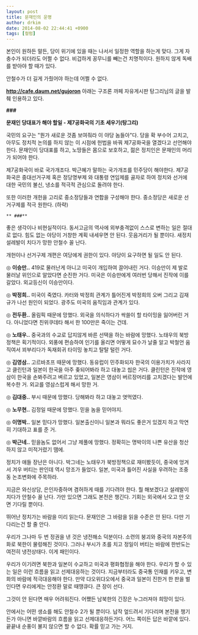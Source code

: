 ```yaml
---
layout: post
title: 문재인의 운명
author: drkim
date: 2014-08-02 22:44:41 +0900
tags: [컬럼]
---
```

본인이 원하든 말든, 당이 위기에 있을 때는 나서서 일정한 역할을 하는게 맞다. 그게 자충수가 되더라도 어쩔 수 없다. 비겁하게 꽁무니를 빼는건 치명적이다. 원하지 않게 독배를 받아야 할 때가 있다.

  


안철수가 더 길게 가줬어야 하는데 어쩔 수 없다.

  


**http://cafe.daum.net/gujoron** 아래는 구조론 까페 자유게시판 탕그리님의 글을 발췌 인용하고 있다. 

  


**\###** 

  


**문재인 당대표가 해야 할일 - 제7공화국의 기초 세우기(탕그리)** 

  


국민의 요구는 "뭔가 새로운 것좀 보여줘라 이 야당 놈들아"다. 당을 확 부수어 고치고, 아무도 정치적 논의를 하지 않는 이 시점에 헌법을 바꿔 제7공화국을 열겠다고 선언해야 한다. 문재인이 당대표를 하고, 노땅들은 몸으로 보호하고, 젊은 정치인은 문재인의 머리가 되어야 한다.

  


제7공화국이 바로 국가개조다. 박근혜가 말하는 국가개조를 민주당이 해야한다. 제7공화국은 중대선거구제 혹은 정당명부제 와 대통령 연임제를 골자로 하여 정치와 선거에 대한 국민의 불신, 냉소를 적극적 관심으로 돌려야 한다. 

  


또한 이러한 개헌을 고리로 중소정당들과 연합을 구성해야 한다. 중소정당은 새로운 선거구제를 적극 원한다. (하략)

  


 


    ** ###**

  


좋은 생각이나 비현실적이다. 동서고금의 역사에 외부충격없이 스스로 변하는 일은 절대로 없다. 힘도 없는 야당이 거창한 계획 내세우면 안 된다. 웃음거리가 될 뿐이다. 새정치 설레발이 치다가 망한 안철수 꼴 난다. 

  


개헌이나 선거구제 개편은 여당에게 권한이 있다. 야당이 요구하면 될 일도 안 된다. 

  


◎ **이승만..** 419로 물러난게 아니고 미국이 개입하여 끌어내린 거다. 이승만이 제 발로 물러날 위인으로 알았다면 순진한 거다. 미국은 이승만에게 여러번 당해서 진작에 이를 갈았다. 외교등신이 이승만이다. 

  


◎ **박정희..** 미국이 죽였다. 카터와 박정희 관계가 틀어진게 박정희의 오버 그리고 김재규가 나선 원인이 되었다. 광주도 미국의 움직임과 관계가 있다. 

  


◎ **전두환..** 올림픽 때문에 망했다. 외국을 의식하다가 싹쓸이 할 타이밍을 잃어버린 거다. 아니었다면 친위쿠데타 해서 한 100만은 죽이는 건데. 

  


◎ **노태우..** 중국과의 수교로 답지않게 바른 선택을 하는 바람에 망했다. 노태우의 북방정책은 획기적이다. 외풍에 편승하여 인기를 올리면 어떻게 묘수가 날줄 알고 박철언 움직여서 꾀부리다가 독재회귀 타이밍 놓치고 탈탈 털린 거다. 

  


◎ **김영삼..** 고르바초프 때문에 망했다. 동유럽이 민주화되자 한국의 이용가치가 사라지고 클린턴과 일본이 한국을 아주 좆되어봐라 하고 대놓고 씹은 거다. 클린턴은 진작에 영삼이 한국을 손봐주려고 벼르고 있었고, 일본은 영삼이 버르장머리를 고치겠다는 발언에 복수한 거. 외교를 영삼스럽게 해서 망한 거. 

  


◎ **김대중..** 부시 때문에 망했다. 당해봐라 하고 대놓고 엿먹였다. 

  


◎ **노무현..** 김정일 때문에 망했다. 믿을 놈을 믿어야지. 

  


◎ **이명박..** 일본 믿다가 망했다. 일본출신이니 일본과 뭐라도 좋은거 있겠지 하고 막연히 기대하고 표를 준 거.

  


◎ **박근네..** 믿을놈도 없어서 그냥 제풀에 망했다. 정확히는 명박이의 나쁜 유산을 청산하지 않고 미적거렸기 땜에.

  


정치가 애들 장난은 아니다. 박그네는 노태우가 북방정책으로 재미봤듯이, 중국에 엉겨서 겨우 버티는 판인데 역시 망조가 들었다. 일본, 미국과 틀어진 사실을 우려하는 조중동 논조변화에 주목하라.

  


지금은 와신상담, 은인자중하며 겸허하게 때를 기다려야 한다. 뭘 해보겠다고 설레발이 치다가 안철수 꼴 난다. 가만 있으면 그래도 본전은 챙긴다. 기회는 외국에서 오고 안 오면 기다릴 뿐이다. 

  


뛰어난 정치가는 바람을 미리 읽는다. 문재인은 그 바람을 읽을 수준은 안 된다. 다만 기다리는건 할 줄 안다. 

  


우리가 그나마 두 번 정권을 낸 것은 냉전해소 덕분이다. 소련의 붕괴와 중국의 자본주의화로 북한이 물렁해진 것이다. 그러나 부시가 초를 치고 정일이 버티는 바람에 한반도는 여전히 냉전상태다. 이게 패인이다.

  


우리가 이기려면 북한과 일본이 수교하고 미국과 평화협정을 해야 한다. 우리가 할 수 있는 일은 이런 흐름을 읽고 선제대응하는 것이다. 지금부터라도 중국통 인재를 키우고, 변화의 바람에 적극대응해야 한다. 만약 댜오위댜오에서 중국과 일본이 진한거 한 판을 벌인다면 우리에게는 안정환 말로 때땡큐다. 큰 장이 선다.

  


그것이 안 된다면 매우 어려워진다. 어쨌든 남북한의 긴장은 누그러져야 희망이 있다. 

  


안에서는 어떤 생쇼를 해도 안철수 2가 될 뿐이다. 납작 엎드려서 기다리며 본전을 챙기든가 아니면 바깥바람의 흐름을 읽고 선제대응하든가다. 어느 쪽이든 답은 바깥에 있다. 끝끝내 순풍이 불지 않으면 할 수 없다. 확률 믿고 가는 거지.